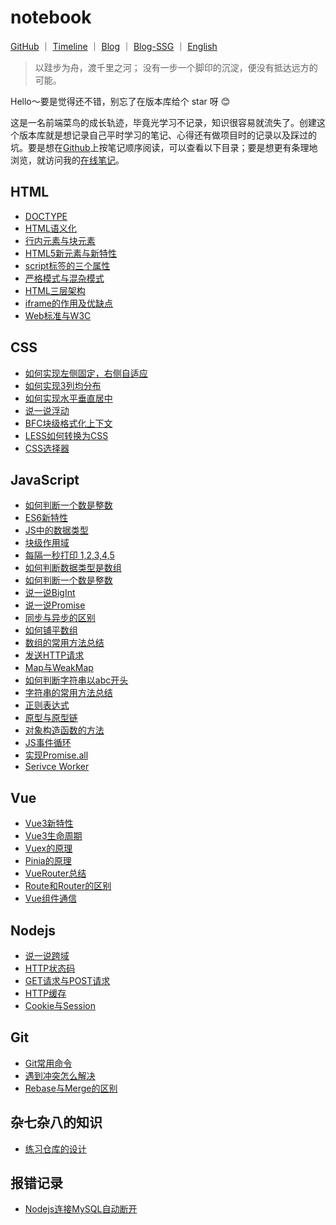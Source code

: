 # notebook

<p>
<a href="https://github.com/lining-lo">GitHub</a>
<span>｜</span>
<a href="#">Timeline</a>
<span>｜</span>
<a href="#/">Blog</a>
<span>｜</span>
<a href="#">Blog-SSG</a>
<span>｜</span>
<a href="#">English</a>
</p>

> 以跬步为舟，渡千里之河；
> 没有一步一个脚印的沉淀，便没有抵达远方的可能。  
 
Hello～要是觉得还不错，别忘了在版本库给个 star 呀 😊​

这是一名前端菜鸟的成长轨迹，毕竟光学习不记录，知识很容易就流失了。创建这个版本库就是想记录自己平时学习的笔记、心得还有做项目时的记录以及踩过的坑。要是想在[Github](https://github.com/lining-lo/lining-lo.github.io/tree/master)上按笔记顺序阅读，可以查看以下目录；要是想更有条理地浏览，就访问我的[在线笔记](https://lining-lo.github.io/#/)。

## HTML
- [DOCTYPE](https://github.com/lining-lo/lining-lo.github.io/blob/master/Html/DOCTYPE.md)
- [HTML语义化](https://github.com/lining-lo/lining-lo.github.io/blob/master/Html/HTML%E8%AF%AD%E4%B9%89%E5%8C%96.md)
- [行内元素与块元素]()
- [HTML5新元素与新特性]()
- [script标签的三个属性]()
- [严格模式与混杂模式]()
- [HTML三层架构]()
- [iframe的作用及优缺点]()
- [Web标准与W3C]()

## CSS
- [如何实现左侧固定，右侧自适应](https://github.com/lining-lo/lining-lo.github.io/blob/master/Css/%E5%A6%82%E4%BD%95%E5%AE%9E%E7%8E%B0%E5%B7%A6%E4%BE%A7%E5%9B%BA%E5%AE%9A%EF%BC%8C%E5%8F%B3%E4%BE%A7%E8%87%AA%E9%80%82%E5%BA%94.md)
- [如何实现3列均分布](https://github.com/lining-lo/lining-lo.github.io/blob/master/Css/%E5%A6%82%E4%BD%95%E5%AE%9E%E7%8E%B03%E5%88%97%E5%9D%87%E5%88%86%E5%B8%83.md)
- [如何实现水平垂直居中](https://github.com/lining-lo/lining-lo.github.io/blob/master/Css/%E5%A6%82%E4%BD%95%E5%AE%9E%E7%8E%B0%E6%B0%B4%E5%B9%B3%E5%9E%82%E7%9B%B4%E5%B1%85%E4%B8%AD.md)
- [说一说浮动](https://github.com/lining-lo/lining-lo.github.io/blob/master/Css/%E8%AF%B4%E4%B8%80%E8%AF%B4%E6%B5%AE%E5%8A%A8.md)
- [BFC块级格式化上下文](https://github.com/lining-lo/lining-lo.github.io/blob/master/Css/BFC%E5%9D%97%E7%BA%A7%E6%A0%BC%E5%BC%8F%E5%8C%96%E4%B8%8A%E4%B8%8B%E6%96%87.md)
- [LESS如何转换为CSS](https://github.com/lining-lo/lining-lo.github.io/blob/master/Css/LESS%E5%A6%82%E4%BD%95%E8%BD%AC%E6%8D%A2%E4%B8%BACSS.md)
- [CSS选择器](https://github.com/lining-lo/lining-lo.github.io/blob/master/Css/CSS%E9%80%89%E6%8B%A9%E5%99%A8.md)

## JavaScript
- [如何判断一个数是整数](https://github.com/lining-lo/lining-lo.github.io/blob/master/JavaScript/%E5%A6%82%E4%BD%95%E5%88%A4%E6%96%AD%E4%B8%80%E4%B8%AA%E6%95%B0%E6%98%AF%E6%95%B4%E6%95%B0.md)
- [ES6新特性](https://github.com/lining-lo/lining-lo.github.io/blob/master/JavaScript/ES6%E6%96%B0%E7%89%B9%E6%80%A7.md)
- [JS中的数据类型](https://github.com/lining-lo/lining-lo.github.io/blob/master/JavaScript/JS%E4%B8%AD%E7%9A%84%E6%95%B0%E6%8D%AE%E7%B1%BB%E5%9E%8B.md)
- [块级作用域](https://github.com/lining-lo/lining-lo.github.io/blob/master/JavaScript/%E5%9D%97%E7%BA%A7%E4%BD%9C%E7%94%A8%E5%9F%9F.md)
- [每隔一秒打印 1,2,3,4,5](https://github.com/lining-lo/lining-lo.github.io/blob/master/JavaScript/%E6%AF%8F%E9%9A%94%E4%B8%80%E7%A7%92%E6%89%93%E5%8D%B0%201%2C2%2C3%2C4%2C5.md)
- [如何判断数据类型是数组](https://github.com/lining-lo/notebook/blob/master/JavaScript/%E5%A6%82%E4%BD%95%E5%88%A4%E6%96%AD%E6%95%B0%E6%8D%AE%E7%B1%BB%E5%9E%8B%E6%98%AF%E6%95%B0%E7%BB%84.md)
- [如何判断一个数是整数](https://github.com/lining-lo/lining-lo.github.io/blob/master/JavaScript/%E5%A6%82%E4%BD%95%E5%88%A4%E6%96%AD%E6%95%B0%E6%8D%AE%E7%B1%BB%E5%9E%8B%E6%98%AF%E6%95%B0%E7%BB%84.md)
- [说一说BigInt](https://github.com/lining-lo/lining-lo.github.io/blob/master/JavaScript/%E8%AF%B4%E4%B8%80%E8%AF%B4BigInt.md)
- [说一说Promise](https://github.com/lining-lo/lining-lo.github.io/blob/master/JavaScript/%E8%AF%B4%E4%B8%80%E8%AF%B4Promise.md)
- [同步与异步的区别](https://github.com/lining-lo/lining-lo.github.io/blob/master/JavaScript/%E5%90%8C%E6%AD%A5%E4%B8%8E%E5%BC%82%E6%AD%A5%E7%9A%84%E5%8C%BA%E5%88%AB.md)
- [如何铺平数组](https://github.com/lining-lo/lining-lo.github.io/blob/master/JavaScript/%E5%A6%82%E4%BD%95%E9%93%BA%E5%B9%B3%E6%95%B0%E7%BB%84.md)
- [数组的常用方法总结](https://github.com/lining-lo/lining-lo.github.io/blob/master/JavaScript/%E6%95%B0%E7%BB%84%E7%9A%84%E5%B8%B8%E7%94%A8%E6%96%B9%E6%B3%95%E6%80%BB%E7%BB%93.md)
- [发送HTTP请求](https://github.com/lining-lo/lining-lo.github.io/blob/master/JavaScript/%E5%8F%91%E9%80%81HTTP%E8%AF%B7%E6%B1%82.md)
- [Map与WeakMap](https://github.com/lining-lo/lining-lo.github.io/blob/master/JavaScript/Map%E4%B8%8EWeakMap.md)
- [如何判断字符串以abc开头](https://github.com/lining-lo/lining-lo.github.io/blob/master/JavaScript/%E5%A6%82%E4%BD%95%E5%88%A4%E6%96%AD%E5%AD%97%E7%AC%A6%E4%B8%B2%E4%BB%A5abc%E5%BC%80%E5%A4%B4.md)
- [字符串的常用方法总结](https://github.com/lining-lo/lining-lo.github.io/blob/master/JavaScript/%E5%AD%97%E7%AC%A6%E4%B8%B2%E7%9A%84%E5%B8%B8%E7%94%A8%E6%96%B9%E6%B3%95%E6%80%BB%E7%BB%93.md)
- [正则表达式](https://github.com/lining-lo/lining-lo.github.io/blob/master/JavaScript/%E6%AD%A3%E5%88%99%E8%A1%A8%E8%BE%BE%E5%BC%8F.md)
- [原型与原型链](https://github.com/lining-lo/lining-lo.github.io/blob/master/JavaScript/%E5%8E%9F%E5%9E%8B%E4%B8%8E%E5%8E%9F%E5%9E%8B%E9%93%BE.md)
- [对象构造函数的方法](https://github.com/lining-lo/lining-lo.github.io/blob/master/JavaScript/%E5%AF%B9%E8%B1%A1%E6%9E%84%E9%80%A0%E5%87%BD%E6%95%B0%E7%9A%84%E6%96%B9%E6%B3%95.md)
- [JS事件循环](https://github.com/lining-lo/lining-lo.github.io/blob/master/JavaScript/JS%E4%BA%8B%E4%BB%B6%E5%BE%AA%E7%8E%AF.md)
- [实现Promise.all](https://github.com/lining-lo/lining-lo.github.io/blob/master/JavaScript/%E5%AE%9E%E7%8E%B0Promise.all.md)
- [Serivce Worker]()

## Vue
- [Vue3新特性](https://github.com/lining-lo/lining-lo.github.io/blob/master/Vue/Vue3%E6%96%B0%E7%89%B9%E6%80%A7.md)
- [Vue3生命周期](https://github.com/lining-lo/lining-lo.github.io/blob/master/Vue/Vue3%E7%94%9F%E5%91%BD%E5%91%A8%E6%9C%9F.md)
- [Vuex的原理](https://github.com/lining-lo/lining-lo.github.io/blob/master/Vue/Vuex%E7%9A%84%E5%8E%9F%E7%90%86.md)
- [Pinia的原理](https://github.com/lining-lo/lining-lo.github.io/blob/master/Vue/Vuex%E7%9A%84%E5%8E%9F%E7%90%86.md)
- [VueRouter总结](https://github.com/lining-lo/lining-lo.github.io/blob/master/Vue/VueRouter%E6%80%BB%E7%BB%93.md)
- [Route和Router的区别](https://github.com/lining-lo/lining-lo.github.io/blob/master/Vue/Route%E5%92%8CRouter%E7%9A%84%E5%8C%BA%E5%88%AB.md)
- [Vue组件通信](https://github.com/lining-lo/lining-lo.github.io/blob/master/Vue/%E7%BB%84%E4%BB%B6%E9%80%9A%E4%BF%A1.md)


## Nodejs
- [说一说跨域](https://github.com/lining-lo/lining-lo.github.io/blob/master/Nodejs/%E8%AF%B4%E4%B8%80%E8%AF%B4%E8%B7%A8%E5%9F%9F.md)
- [HTTP状态码](https://github.com/lining-lo/lining-lo.github.io/blob/master/Nodejs/HTTP%E7%8A%B6%E6%80%81%E7%A0%81.md)
- [GET请求与POST请求](https://github.com/lining-lo/lining-lo.github.io/blob/master/Nodejs/GET%E8%AF%B7%E6%B1%82%E4%B8%8EPOST%E8%AF%B7%E6%B1%82.md)
- [HTTP缓存](https://github.com/lining-lo/lining-lo.github.io/blob/master/Nodejs/HTTP%E7%BC%93%E5%AD%98.md)
- [Cookie与Session](https://github.com/lining-lo/lining-lo.github.io/blob/master/Nodejs/Cookie%E4%B8%8ESession.md)

## Git
- [Git常用命令]()
- [遇到冲突怎么解决]()
- [Rebase与Merge的区别]()

## 杂七杂八的知识
- [练习仓库的设计](https://github.com/lining-lo/lining-lo.github.io/blob/master/%E6%9D%82%E4%B8%83%E6%9D%82%E5%85%AB%E7%9A%84%E7%9F%A5%E8%AF%86/%E7%BB%83%E4%B9%A0%E4%BB%93%E5%BA%93%E8%AE%BE%E8%AE%A1.md)

## 报错记录
- [Nodejs连接MySQL自动断开](https://github.com/lining-lo/lining-lo.github.io/blob/master/%E6%8A%A5%E9%94%99%E8%AE%B0%E5%BD%95/Nodejs%E8%BF%9E%E6%8E%A5MySQL%E8%87%AA%E5%8A%A8%E6%96%AD%E5%BC%80.md)